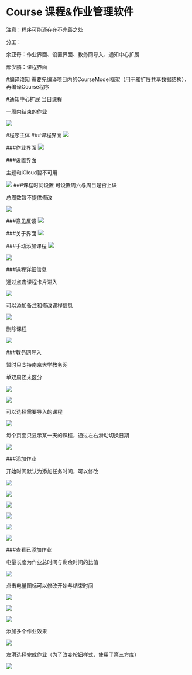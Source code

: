 # Course 课程&作业管理软件

注意：程序可能还存在不完善之处

分工：

余亚奇：作业界面、设置界面、教务网导入、通知中心扩展

邢少鹏：课程界面

#编译须知
需要先编译项目内的CourseModel框架（用于和扩展共享数据结构），再编译Course程序

#通知中心扩展
当日课程

一周内结束的作业

![](http://ww2.sinaimg.cn/mw690/006aOVOTgw1fbrmwyltwoj30ku112dia.jpg)

#程序主体
###课程界面
![](http://ww4.sinaimg.cn/mw690/006aOVOTgw1fbrmwha0g9j30ku112mxp.jpg)

###作业界面
![](http://ww1.sinaimg.cn/mw690/006aOVOTgw1fbrmwhq1g7j30ku112aak.jpg)

###设置界面

主题和iCloud暂不可用

![](http://ww1.sinaimg.cn/mw690/006aOVOTgw1fbrmwjdgolj30ku112t9y.jpg)
###课程时间设置
可设置周六与周日是否上课

总周数暂不提供修改

![](http://ww4.sinaimg.cn/mw690/006aOVOTgw1fbrmwg56lrj30ku112gmh.jpg)

###意见反馈
![](http://ww3.sinaimg.cn/mw690/006aOVOTgw1fbrmwk6fb6j30ku112tb1.jpg)

###关于界面
![](http://ww4.sinaimg.cn/mw690/006aOVOTgw1fbrmwklgp4j30ku112mya.jpg)

###手动添加课程
![](http://ww1.sinaimg.cn/mw690/006aOVOTgw1fbrmwq5rx8j30ku11275y.jpg)

![](http://ww3.sinaimg.cn/mw690/006aOVOTgw1fbrmwnk2gxj30ku112jse.jpg)

###课程详细信息

通过点击课程卡片进入

![](http://ww2.sinaimg.cn/mw690/006aOVOTgw1fbrmwgv0byj30ku112wfw.jpg)

可以添加备注和修改课程信息

![](http://ww2.sinaimg.cn/mw690/006aOVOTgw1fbrmwly8b4j30ku112n08.jpg)

删除课程

![](http://ww4.sinaimg.cn/mw690/006aOVOTgw1fbrmwmxqhnj30ku112763.jpg)

###教务网导入

暂时只支持南京大学教务网

单双周还未区分

![](http://ww2.sinaimg.cn/mw690/006aOVOTgw1fbrmwp6e96j30ku112gmv.jpg)

![](http://ww2.sinaimg.cn/mw690/006aOVOTgw1fbrmwl5072j30ku1120vh.jpg)

可以选择需要导入的课程

![](http://ww3.sinaimg.cn/mw690/006aOVOTgw1fbrmwv33kmj30ku112417.jpg)

每个页面只显示某一天的课程，通过左右滑动切换日期

![](http://ww2.sinaimg.cn/mw690/006aOVOTgw1fbrmwvv9rzj30ku112jst.jpg)

###添加作业

开始时间默认为添加任务时间，可以修改

![](http://ww1.sinaimg.cn/mw690/006aOVOTgw1fbrmwqqa6jj30ku1123zu.jpg)

![](http://ww1.sinaimg.cn/mw690/006aOVOTgw1fbrmws592dj30ku11240g.jpg)

![](http://ww3.sinaimg.cn/mw690/006aOVOTgw1fbrmwrjw6lj30ku112jsz.jpg)

![](http://ww2.sinaimg.cn/mw690/006aOVOTgw1fbrmwscwl2j30ku112gor.jpg)

![](http://ww4.sinaimg.cn/mw690/006aOVOTgw1fbrmwreme9j30ku112diw.jpg)

![](http://ww3.sinaimg.cn/mw690/006aOVOTgw1fbrmwv2p2rj30ku1123zc.jpg)

###查看已添加作业

电量长度为作业总时间与剩余时间的比值

![](http://ww1.sinaimg.cn/mw690/006aOVOTgw1fbrmwtf27yj30ku1123zn.jpg)

点击电量图标可以修改开始与结束时间

![](http://ww1.sinaimg.cn/mw690/006aOVOTgw1fbrmwz2jfej30ku112gna.jpg)

![](http://ww2.sinaimg.cn/mw690/006aOVOTgw1fbrmwwaxepj30ku112jtj.jpg)

![](http://ww1.sinaimg.cn/mw690/006aOVOTgw1fbrmwwzuk7j30ku112mya.jpg)

添加多个作业效果

![](http://ww4.sinaimg.cn/mw690/006aOVOTgw1fbrmwx6msqj30ku112tao.jpg)

左滑选择完成作业（为了改变按钮样式，使用了第三方库）

![](http://ww4.sinaimg.cn/mw690/006aOVOTgw1fbrmwy1seij30ku112abw.jpg)
